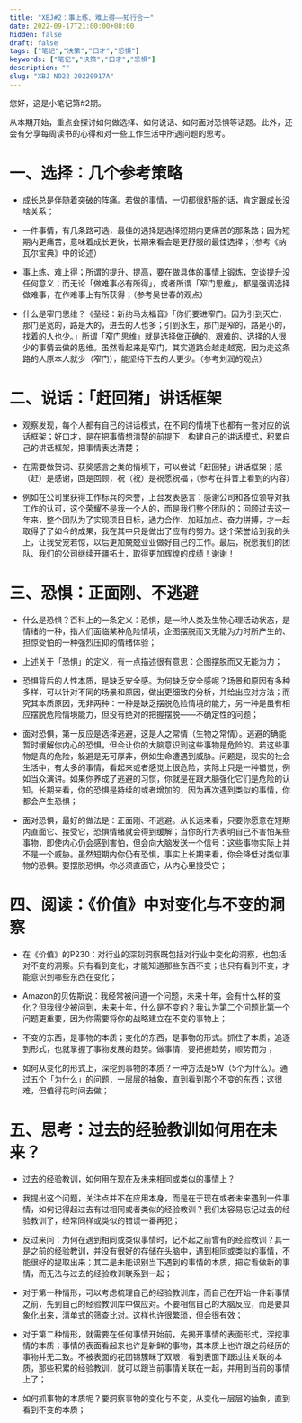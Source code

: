 ```yaml
---
title: "XBJ#2：事上练、难上得——知行合一"
date: 2022-09-17T21:00:00+08:00
hidden: false
draft: false
tags: ["笔记","决策","口才","恐惧"]
keywords: ["笔记","决策","口才","恐惧"]
description: ""
slug: "XBJ NO22 20220917A"
---
```



您好，这是小笔记第#2期。

从本期开始，重点会探讨如何做选择、如何说话、如何面对恐惧等话题。此外，还会有分享每周读书的心得和对一些工作生活中所遇问题的思考。

# 一、选择：几个参考策略

- 成长总是伴随着突破的阵痛。若做的事情，一切都很舒服的话，肯定跟成长没啥关系；

<!--more-->

- 一件事情，有几条路可选，最佳的选择是选择短期内更痛苦的那条路；因为短期内更痛苦，意味着成长更快，长期来看会是更舒服的最佳选择；（参考《纳瓦尔宝典》中的论述）

- 事上练、难上得；所谓的提升、提高，要在做具体的事情上锻炼，空谈提升没任何意义；而无论「做难事必有所得」，或者所谓「窄门思维」，都是强调选择做难事，在作难事上有所获得；（参考吴世春的观点）

- 什么是窄门思维？《圣经：新约马太福音》「你们要进窄门。因为引到灭亡，那门是宽的，路是大的，进去的人也多；引到永生，那门是窄的，路是小的，找着的人也少。」所谓「窄门思维」就是选择做正确的、艰难的、选择的人很少的事情去做的思维。虽然看起来是窄门，其实道路会越走越宽，因为走这条路的人原本人就少（窄门），能坚持下去的人更少。（参考刘润的观点）


# 二、说话：「赶回猪」讲话框架

- 观察发现，每个人都有自己的讲话模式，在不同的情境下也都有一套对应的说话框架；好口才，是在把事情想清楚的前提下，构建自己的讲话模式，积累自己的讲话框架，把事情表达清楚；

- 在需要做贺词、获奖感言之类的情境下，可以尝试「赶回猪」讲话框架；感（赶）是感谢，回是回顾，祝（祝）是祝愿祝福；（参考在抖音上看到的内容）

- 例如在公司里获得工作标兵的荣誉，上台发表感言：感谢公司和各位领导对我工作的认可，这个荣耀不是我一个人的，而是我们整个团队的；回顾过去这一年来，整个团队为了实现项目目标，通力合作、加班加点、奋力拼搏，才一起取得了了如今的成果，我在其中只是做出了应有的努力。这个荣誉给到我的头上，让我受宠若惊，以后更加兢兢业业做好自己的工作。最后，祝愿我们的团队、我们的公司继续开疆拓土，取得更加辉煌的成绩！谢谢！


# 三、恐惧：正面刚、不逃避

- 什么是恐惧？百科上的一条定义：恐惧，是一种人类及生物心理活动状态，是情绪的一种，指人们面临某种危险情境，企图摆脱而又无能为力时所产生的、担惊受怕的一种强烈压抑的情绪体验；

- 上述关于「恐惧」的定义，有一点描述很有意思：企图摆脱而又无能为力；

- 恐惧背后的人性本质，是缺乏安全感。为何缺乏安全感呢？场景和原因有多种多样，可以针对不同的场景和原因，做出更细致的分析，并给出应对方法；而究其本质原因，无非两种：一种是缺乏摆脱危险情境的能力，另一种是虽有相应摆脱危险情境能力，但没有绝对的把握摆脱——不确定性的问题；

- 面对恐惧，第一反应是选择逃避，这是人之常情（生物之常情）。逃避的确能暂时缓解你内心的恐惧，但会让你的大脑意识到这些事物是危险的。若这些事物是真的危险，躲避是无可厚非，例如生命遭遇到威胁。问题是，现实的社会生活中，有太多的事情，看起来或者感觉上很危险，实际上只是一种错觉，例如当众演讲。如果你养成了逃避的习惯，你就是在跟大脑强化它们是危险的认知。长期来看，你的恐惧是持续的或者增加的，因为再次遇到类似的事情，你都会产生恐惧；

- 面对恐惧，最好的做法是：正面刚、不逃避。从长远来看，只要你愿意在短期内直面它、接受它，恐惧情绪就会得到缓解；当你的行为表明自己不害怕某些事物，即使内心仍会感到害怕，但会向大脑发送一个信号：这些事物实际上并不是一个威胁。虽然短期内你仍有恐惧，事实上长期来看，你会降低对类似事物的恐惧。要摆脱恐惧，你必须直面它，从内心里接受它；


# 四、阅读：《价值》中对变化与不变的洞察

- 在《价值》的P230：对行业的深刻洞察既包括对行业中变化的洞察，也包括对不变的洞察。只有看到变化，才能知道那些东西不变；也只有看到不变，才能意识到哪些东西在变化；

- Amazon的贝佐斯说：我经常被问道一个问题，未来十年，会有什么样的变化？但我很少被问到，未来十年，什么是不变的？我认为第二个问题比第一个问题更重要，因为你需要将你的战略建立在不变的事物上；

- 不变的东西，是事物的本质；变化的东西，是事物的形式。抓住了本质，追逐到形式，也就掌握了事物发展的趋势。做事情，要把握趋势，顺势而为；

- 如何从变化的形式上，深挖到事物的本质？一种方法是5W（5个为什么）。通过五个「为什么」的问题，一层层的抽象，直到看到那个不变的东西；这很难，但值得花时间去做；


# 五、思考：过去的经验教训如何用在未来？

- 过去的经验教训，如何用在现在及未来相同或类似的事情上？

- 我提出这个问题，关注点并不在应用本身，而是在于现在或者未来遇到一件事情，如何记得起过去有过相同或者类似的经验教训？我们太容易忘记过去的经验教训了，经常同样或类似的错误一番再犯；

- 反过来问：为何在遇到相同或类似事情时，记不起之前曾有的经验教训？其一是之前的经验教训，并没有很好的存储在头脑中，遇到相同或类似的事情，不能很好的提取出来；其二是未能识别当下遇到的事情的本质，把它看做新的事情，而无法与过去的经验教训联系到一起；

- 对于第一种情形，可以考虑梳理自己的经验教训库，而自己在开始一件新事情之前，先到自己的经验教训库中做应对。不要相信自己的大脑反应，而是要具象化出来，清单式的筛查比对。这样也许很繁琐，但会很有效；

- 对于第二种情形，就需要在任何事情开始前，先揭开事情的表面形式，深挖事情的本质；事情的表面看起来也许是新鲜的事物，其本质上也许跟之前经历的事物并无二致。不被表面的花团锦簇眯了双眼，看到表面下跟过往关联的本质，那些积累的经验教训，就可以跟当前事情关联在一起，并用到当前的事情上了；

- 如何抓事物的本质呢？要洞察事物的变化与不变，从变化一层层的抽象，直到看到不变的本质；

